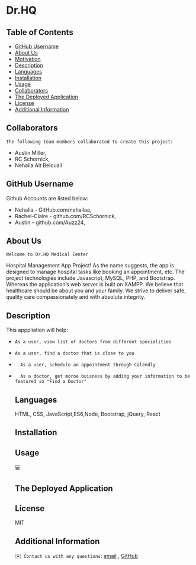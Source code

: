 # Dr.HQ


## Table of Contents
  - [GitHub Username](#github)
  - [About Us](#about)
  - [Motivation](#motivation)
  - [Description](#description)
  - [Languages](#languages)
  - [Installation](#installation)
  - [Usage](#usage)
  - [Collaborators](#credits)
  - [The Deployed Application](#credits)
  - [License](#license)
  - [Additional Information](#additional-info)

 ## Collaborators
    The following team members collaborated to create this project:
   * Austin Miller,  
   * RC Schornick,  
   * Nehaila Ait Belouali


  ## GitHub Username
  Github Accounts are listed below:
  * Nehalia - GitHub.com/nehailaa, 
  * Rachel-Claire - github.com/RCSchornick, 
  * Austin - github.com/Auzz24,


  ## About Us


 `Welcome to Dr.HQ Medical Center`

   Hospital Management App Project! As the name suggests, the app is designed to manage hospital tasks like booking an appointment, etc. The project technologies include Javascript, MySQL, PHP, and Bootstrap. Whereas the application’s web server is built on XAMPP. We believe that healthcare should be about you and your family. We strive to deliver safe, quality care compassionately and with absolute integrity. 



  ## Description

   This apppliation will help:

* 	  As a user, view list of doctors from different specialities
* 	  As a user, find a doctor that is close to you
* 		As a user, schedule an appointment through Calendly
* 		As a doctor, get moroe buisness by adding your information to be featured in "Find a Doctor"


  ## Languages
  HTML, CSS, JavaScript,ES6,Node, Bootstrap, jQuery, React

  ## Installation
 

  ## Usage
  💻

  ## The Deployed Application

  
  ## License
  MIT

  ## Additional Information
  ✉️` Contact us with any questions`: [email](mailto:) , [GitHub]()<br />

